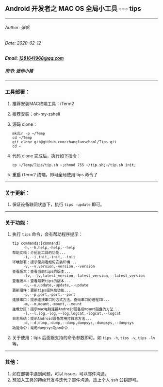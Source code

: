 ## Android 开发者之 MAC OS 全局小工具 --- tips

---

###### Author: 张帆
###### Date: 2020-02-12
##### Email: 1281641968@qq.com
##### 简书: 迷你小猪

---
### 工具部署：

1. 推荐安装MAC终端工具：iTerm2 
2. 推荐安装：oh-my-zshell
3. 源码 clone：

	```
	mkdir -p ~/Temp
	cd ~/Temp
	git clone git@github.com:zhangfanschool/Tips.git
	cd -
	```

4. 代码 clone 完成后，执行如下指令：

	```
	cp ~/Temp/Tips/tip.sh ~;chmod 755 ~/tip.sh;~/tip.sh init;
	```

5. 重启 iTerm2 终端，即可全局使用 tips 命令了

---

### 关于更新：
1. 保证设备联网状态下，执行 `tips -update` 即可。

---

### 关于功能：

1. 执行 `tips` 命令，会有帮助程序提示：

	```
	tip commands:[command]
		 -h,--h,help,-help,--help                                            帮助文档：介绍此工具的功能...
		 -i,--i,init,-init,--init                                            环境部署：提示使用者如何安装环境...
		 -v,--v,version,-version,--version                                   查看版本：查看当前tips的版本...
		 -lv,--lv,latest_version,-latest_version,--latest_version            查看版本：查看最新tips的版本...
		 -u,--u,update,-update,--update                                      更新组件：更新tips组件及功能...
		 -p,--p,port,-port,--port                                            连接串口：提示连接串口的方式方法，查询串口的进程ID...
		 -m,--m,mount,-mount,--mount                                         挂载分区：提示mac电脑连接Android设备后mount磁盘的方法...
		 -l,--l,log,-log,--log,logcat,-logcat,--logcat                       日志系统：提示Android设备常用打日志方法...
		 -d,--d,dump,-dump,--dump,dumpsys,-dumpsys,--dumpsys                 功能命令：常用dumpsys及pm命令...
	```

2. 关于使用：tips 后面跟支持的命令参数即可。如 `tips -h`, `tips -v`, `tips -lv` 等。

---

### 其他：
1. 如在部署中遇到问题，可以 issue，可以邮件沟通。
2. 想加入工具的持续开发与迭代？邮件沟通，放上个人 ssh 公钥即可。
